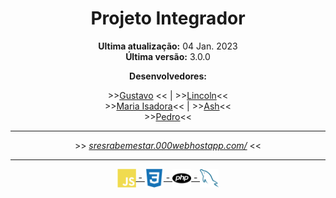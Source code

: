 <!-- [
    author: elseif;
    type: readme;
] -->

<div align='center'>
    <h1>Projeto Integrador</h1>
</div>

<div align='center'>
    <p><strong>Ultima atualização:</strong> 04 Jan. 2023<br><strong>Última versão:</strong> 3.0.0</p>
    <p><strong>Desenvolvedores:</strong></p>
    >><a target='_blank' href='https://github.com/drypzz'>Gustavo</a> << |
    >><a target='_blank' href='https://github.com/function404'>Lincoln</a><< <br>
    >><a target='_blank' href='https://github.com/isadoralb'>Maria Isadora</a><< |
    >><a target='_blank' href='https://github.com/ashzinho'>Ash</a><< <br>
    >><a target='_blank' href='https://github.com/zezinhacker'>Pedro</a><<
</div>
<hr>
<div align='center'>
    <p>>> <a target='_blank' href='https://sresrabemestar.000webhostapp.com'><i>sresrabemestar.000webhostapp.com/</i></a> <<</p>
</div>
<hr>
<div align='center'>
    <a target='_blank' href='https://github.com/drypzz/'>
        <div dir='auto'>
            <img align='center' src='https://raw.githubusercontent.com/devicons/devicon/master/icons/javascript/javascript-plain.svg' width='30' alt='js'>
            -
            <img align='center' src='https://raw.githubusercontent.com/devicons/devicon/master/icons/css3/css3-plain.svg' width='30' alt='css3'>
            -
            <img align='center' src='https://raw.githubusercontent.com/devicons/devicon/master/icons/php/php-plain.svg' width='30' alt='php'>
            -
            <img align='center' src='https://raw.githubusercontent.com/devicons/devicon/master/icons/mysql/mysql-plain.svg' width='30' alt='mysql'>
        </div>
    </a>
</div>
